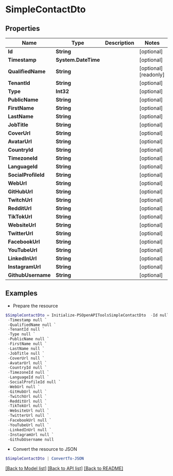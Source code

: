 # SimpleContactDto
## Properties

Name | Type | Description | Notes
------------ | ------------- | ------------- | -------------
**Id** | **String** |  | [optional] 
**Timestamp** | **System.DateTime** |  | [optional] 
**QualifiedName** | **String** |  | [optional] [readonly] 
**TenantId** | **String** |  | [optional] 
**Type** | **Int32** |  | [optional] 
**PublicName** | **String** |  | [optional] 
**FirstName** | **String** |  | [optional] 
**LastName** | **String** |  | [optional] 
**JobTitle** | **String** |  | [optional] 
**CoverUrl** | **String** |  | [optional] 
**AvatarUrl** | **String** |  | [optional] 
**CountryId** | **String** |  | [optional] 
**TimezoneId** | **String** |  | [optional] 
**LanguageId** | **String** |  | [optional] 
**SocialProfileId** | **String** |  | [optional] 
**WebUrl** | **String** |  | [optional] 
**GitHubUrl** | **String** |  | [optional] 
**TwitchUrl** | **String** |  | [optional] 
**RedditUrl** | **String** |  | [optional] 
**TikTokUrl** | **String** |  | [optional] 
**WebsiteUrl** | **String** |  | [optional] 
**TwitterUrl** | **String** |  | [optional] 
**FacebookUrl** | **String** |  | [optional] 
**YouTubeUrl** | **String** |  | [optional] 
**LinkedInUrl** | **String** |  | [optional] 
**InstagramUrl** | **String** |  | [optional] 
**GithubUsername** | **String** |  | [optional] 

## Examples

- Prepare the resource
```powershell
$SimpleContactDto = Initialize-PSOpenAPIToolsSimpleContactDto  -Id null `
 -Timestamp null `
 -QualifiedName null `
 -TenantId null `
 -Type null `
 -PublicName null `
 -FirstName null `
 -LastName null `
 -JobTitle null `
 -CoverUrl null `
 -AvatarUrl null `
 -CountryId null `
 -TimezoneId null `
 -LanguageId null `
 -SocialProfileId null `
 -WebUrl null `
 -GitHubUrl null `
 -TwitchUrl null `
 -RedditUrl null `
 -TikTokUrl null `
 -WebsiteUrl null `
 -TwitterUrl null `
 -FacebookUrl null `
 -YouTubeUrl null `
 -LinkedInUrl null `
 -InstagramUrl null `
 -GithubUsername null
```

- Convert the resource to JSON
```powershell
$SimpleContactDto | ConvertTo-JSON
```

[[Back to Model list]](../README.md#documentation-for-models) [[Back to API list]](../README.md#documentation-for-api-endpoints) [[Back to README]](../README.md)

